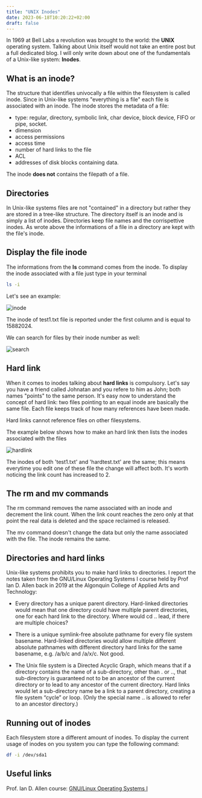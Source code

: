 ```yaml
---
title: "UNIX Inodes"
date: 2023-06-18T10:20:22+02:00
draft: false
---
```


In 1969 at Bell Labs a revolution was brought to the world: the **UNIX** operating system. Talking about Unix itself would not take an entire post but a full dedicated blog. I will only write down about one of the fundamentals of a Unix-like system: **Inodes**.

## What is an inode?
The structure that identifies univocally a file within the filesystem is called inode. Since in Unix-like systems "everything is a file" each file is associated with an inode. The inode stores the metadata of a file: 

- type: regular, directory, symbolic link, char device, block device, FIFO or pipe, socket.
- dimension
- access permissions
- access time
- number of hard links to the file
- ACL
- addresses of disk blocks containing data.

The inode **does not** contains the filepath of a file.

## Directories
In Unix-like systems files are not "contained" in a directory but rather they are stored in a tree-like structure. The directory itself is an inode and is simply a list of inodes. Directories keep file names and the corrispettive inodes. As wrote above the informations of a file in a directory are kept with the file's inode.

## Display the file inode
The informations from the **ls** command comes from the inode. To display the inode associated with a file just type in your terminal
```bash
ls -i
```
Let's see an example:

![inode](/ls_command.png)

The inode of test1.txt file is reported under the first column and is equal to 15882024.

We can search for files by their inode number as well:

![search](/search_inode.png)

## Hard link
When it comes to inodes talking about **hard links** is compulsory. Let's say you have a friend called
Johnatan and you refere to him as John; both names "points" to the same person. It's easy now to understand the concept of hard link: two files pointing to an equal inode are basically the same file.
Each file keeps track of how many references have been made.

Hard links cannot reference files on other filesystems.

The example below shows how to make an hard link then lists the inodes associated with the files

![hardlink](/hardlink2.png)

The inodes of both 'test1.txt' and 'hardtest.txt' are the same; this means everytime you edit one of these file the change will affect both.
It's worth noticing the link count has increased to 2.

## The rm and mv commands
The rm command removes the name associated with an inode and decrement the link count. When the link count reaches the zero only at that point the real data is deleted and the space reclaimed is released.

The mv command doesn't change the data but only the name associated with the file. The inode remains the same.

## Directories and hard links
Unix-like systems prohibits you to make hard links to directories. I report the notes taken from the GNU/Linux Operating Systems I course held by Prof Ian D. Allen back in 2019 at the Algonquin College of Applied Arts and Technology:

- Every directory has a unique parent directory. Hard-linked directories would mean that one directory could have multiple parent directories, one for each hard link to the directory. Where would cd .. lead, if there are multiple choices?

- There is a unique symlink-free absolute pathname for every file system basename. Hard-linked directories would allow multiple different absolute pathnames with different directory hard links for the same basename, e.g. /a/b/c and /a/x/c. Not good.

- The Unix file system is a Directed Acyclic Graph, which means that if a directory contains the name of a sub-directory, other than . or .., that sub-directory is guaranteed not to be an ancestor of the current directory or to lead to any ancestor of the current directory. Hard links would let a sub-directory name be a link to a parent directory, creating a file system “cycle” or loop. (Only the special name .. is allowed to refer to an ancestor directory.)

## Running out of inodes
Each filesystem store a different amount of inodes. To display the current usage of inodes on you system you can type the following command:
```bash
df -i /dev/sda1
```

## Useful links
Prof. Ian D. Allen course: [GNU/Linux Operating Systems I](https://teaching.idallen.com/cst8207/19w/)
